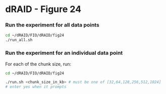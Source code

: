 # dRAID - Figure 24

### Run the experiment for all data points
```Bash
cd ~/dRAID/FIO/dRAID/fig24
./run_all.sh
```

### Run the experiment for an individual data point

For each of the chunk size, run:
```Bash
cd ~/dRAID/FIO/dRAID/fig24

./run.sh <chunk_size_in_kb> # must be one of [32,64,128,256,512,1024]
# enter yes when it prompts
```